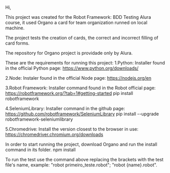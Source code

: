 Hi,

This project was created for the Robot Framework: BDD Testing Alura course, it used Organo a card for team organization runned on local machine.

The project tests the creation of cards, the correct and incorrect filling of card forms.

The repository for Organo project is providade only by Alura. 

These are the requirements for running this project:
1.Python: Installer found in the official Python page:
https://www.python.org/downloads/

2.Node: Instaler found in the official Node page:
https://nodejs.org/en

3.Robot Framework: Installer command found in the Robot official page:
https://robotframework.org/?tab=1#getting-started
pip install robotframework

4.SeleniumLibrary: Installer command in the github page:
https://github.com/robotframework/SeleniumLibrary
pip install --upgrade robotframework-seleniumlibrary

5.Chromedrive: Install the version closest to the browser in use:
https://chromedriver.chromium.org/downloads

In order to start running the project, download Organo and run the install command in its folder.
npm install

To run the test use the command above replacing the brackets with the test file's name, example: 
"robot primeiro_teste.robot";
"robot {name}.robot".
